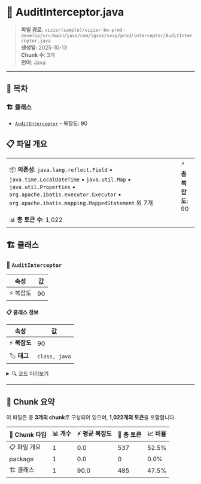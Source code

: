 # 📄 AuditInterceptor.java

> **파일 경로**: `vizier(sample)/vizier-be-prod-develop/src/main/java/com/lgcns/svcp/prod/interceptor/AuditInterceptor.java`  
> **생성일**: 2025-10-13  
> **Chunk 수**: 3개  
> **언어**: Java
---

## 📑 목차

### 🏗️ 클래스
- [`AuditInterceptor`](#class-auditinterceptor) - 복잡도: 90

## 📋 파일 개요

| | |
|--|--|
| 📦 **의존성**: `java.lang.reflect.Field` • `java.time.LocalDateTime` • `java.util.Map` • `java.util.Properties` • `org.apache.ibatis.executor.Executor` • `org.apache.ibatis.mapping.MappedStatement` 외 7개 | ⚡ **총 복잡도**: 90 |
| 📊 **총 토큰 수**: 1,022 |  |



## 🏗️ 클래스

### <a id="class-auditinterceptor"></a>🎯 `AuditInterceptor`

| 속성 | 값 |
|------|----|
| ⚡ 복잡도 | 90 |



#### 📋 클래스 정보

| 속성 | 값 |
|------|----|
| ⚡ **복잡도** | 90 || 📍 **라인 범위** | 23-23 |
| 🏷️ **태그** | `class, java` |

<details>
<summary>🔍 코드 미리보기</summary>

```java
public class AuditInterceptor implements Interceptor {

    private static final String UPD_DTM = "updDtm";
    private static final String UPD_USER = "updUser";
    private static final String RGST_DTM = "rgstDtm";
    private static final String RGST_USER = "rgstUser";

    @Override
    public Object intercept(Invocation invocation) throws Throwable {
        MappedStatement mappedStatement = (MappedStatement) invocation.getArgs()[0];
        Object parameter = invocation.getArgs()[1]; // Retrieve parameter object
        if (parameter != null) {
            String currentUser = UserContext.getCurrentUser(); // Retrieve current user from ThreadLocal
            String dtm = LocalDateTime.now().toString();
            SqlCommandType sqlCommandType = mappedStatement.getSqlCommandType();

...
```

**Chunk 정보**
- 🆔 **ID**: `00dad9e7e920`
- 📍 **라인**: 23-23
- 📊 **토큰**: 485
- 🏷️ **태그**: `class, java`

</details>

---





## 🧩 Chunk 요약

이 파일은 총 **3개의 chunk**로 구성되어 있으며, **1,022개의 토큰**을 포함합니다.

| 🧩 Chunk 타입 | 📊 개수 | ⚡ 평균 복잡도 | 📝 총 토큰 | 📈 비율 |
|---------------|--------|-------------|----------|--------|
| 📋 파일 개요 | 1 | 0.0 | 537 | 52.5% |
| package | 1 | 0.0 | 0 | 0.0% |
| 🏗️ 클래스 | 1 | 90.0 | 485 | 47.5% |

